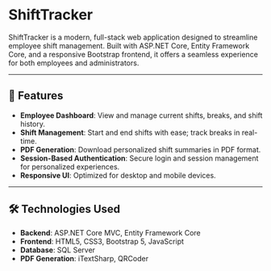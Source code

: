 # ShiftTracker

ShiftTracker is a modern, full-stack web application designed to streamline employee shift management. Built with ASP.NET Core, Entity Framework Core, and a responsive Bootstrap frontend, it offers a seamless experience for both employees and administrators.

---

## 🚀 Features

- **Employee Dashboard**: View and manage current shifts, breaks, and shift history.
- **Shift Management**: Start and end shifts with ease; track breaks in real-time.
- **PDF Generation**: Download personalized shift summaries in PDF format.
- **Session-Based Authentication**: Secure login and session management for personalized experiences.
- **Responsive UI**: Optimized for desktop and mobile devices.

---

## 🛠️ Technologies Used

- **Backend**: ASP.NET Core MVC, Entity Framework Core
- **Frontend**: HTML5, CSS3, Bootstrap 5, JavaScript
- **Database**: SQL Server
- **PDF Generation**: iTextSharp, QRCoder
